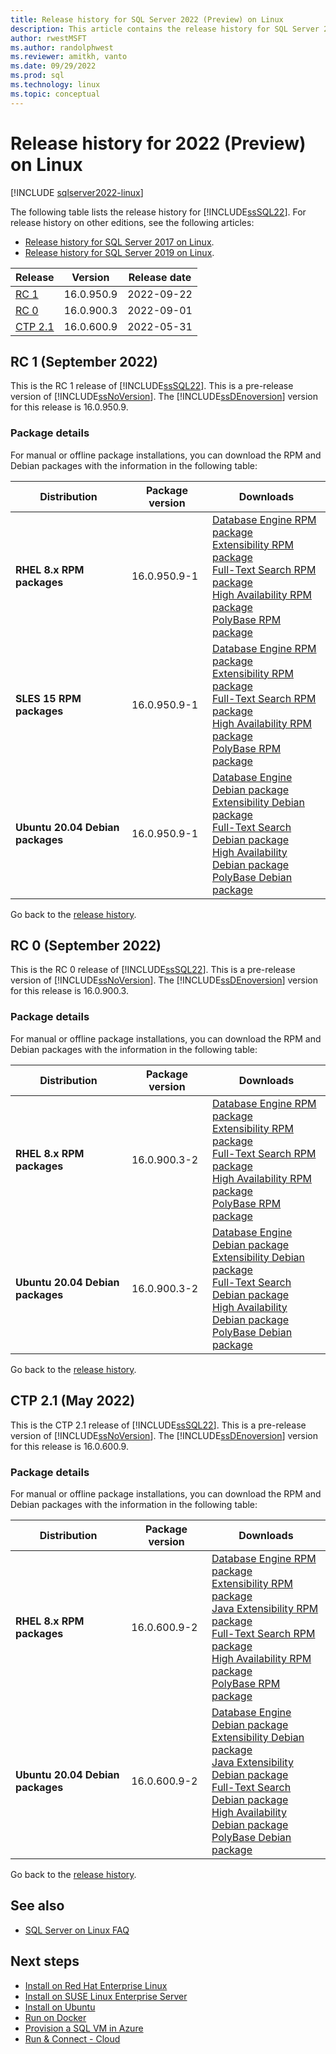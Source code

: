 ```yaml
---
title: Release history for SQL Server 2022 (Preview) on Linux
description: This article contains the release history for SQL Server 2022 (Preview) running on Linux. Information is included for all Cumulative Updates and GDRs.
author: rwestMSFT
ms.author: randolphwest
ms.reviewer: amitkh, vanto
ms.date: 09/29/2022
ms.prod: sql
ms.technology: linux
ms.topic: conceptual
---
```

# <a id="release-history"></a> Release history for 2022 (Preview) on Linux

[!INCLUDE [sqlserver2022-linux](../includes/applies-to-version/sqlserver2022-linux.md)]

The following table lists the release history for [!INCLUDE[ssSQL22](../includes/sssql22-md.md)]. For release history on other editions, see the following articles:

- [Release history for SQL Server 2017 on Linux](sql-server-linux-release-history-2017.md?view=sql-server-ver14&preserve-view=true).
- [Release history for SQL Server 2019 on Linux](sql-server-linux-release-history-2019.md?view=sql-server-ver15&preserve-view=true).

| Release               | Version       | Release date |
| --------------------- | ------------- | ------------ |
| [RC 1](#RC1)          | 16.0.950.9    | 2022-09-22   |
| [RC 0](#RC0)          | 16.0.900.3    | 2022-09-01   |
| [CTP 2.1](#CTP2.1)    | 16.0.600.9    | 2022-05-31   |

## <a id="RC1"></a> RC 1 (September 2022)

This is the RC 1 release of [!INCLUDE[ssSQL22](../includes/sssql22-md.md)]. This is a pre-release version of [!INCLUDE[ssNoVersion](../includes/ssnoversion-md.md)]. The [!INCLUDE[ssDEnoversion](../includes/ssdenoversion-md.md)] version for this release is 16.0.950.9.

### Package details

For manual or offline package installations, you can download the RPM and Debian packages with the information in the following table:

| Distribution | Package version | Downloads |
| --- | --- | --- |
| **RHEL 8.x RPM packages** | 16.0.950.9-1 | [Database Engine RPM package](https://packages.microsoft.com/rhel/8/mssql-server-preview/mssql-server-16.0.950.9-1.x86_64.rpm)<br />[Extensibility RPM package](https://packages.microsoft.com/rhel/8/mssql-server-preview/mssql-server-extensibility-16.0.950.9-1.x86_64.rpm)<br />[Full-Text Search RPM package](https://packages.microsoft.com/rhel/8/mssql-server-preview/mssql-server-fts-16.0.950.9-1.x86_64.rpm)<br />[High Availability RPM package](https://packages.microsoft.com/rhel/8/mssql-server-preview/mssql-server-ha-16.0.950.9-1.x86_64.rpm)<br />[PolyBase RPM package](https://packages.microsoft.com/rhel/8/mssql-server-preview/mssql-server-polybase-16.0.950.9-1.x86_64.rpm)<br />|
| **SLES 15 RPM packages** | 16.0.950.9-1 | [Database Engine RPM package](https://packages.microsoft.com/sles/15/mssql-server-preview/mssql-server-16.0.950.9-1.x86_64.rpm)<br />[Extensibility RPM package](https://packages.microsoft.com/sles/15/mssql-server-preview/mssql-server-extensibility-16.0.950.9-1.x86_64.rpm)<br />[Full-Text Search RPM package](https://packages.microsoft.com/sles/15/mssql-server-preview/mssql-server-fts-16.0.950.9-1.x86_64.rpm)<br />[High Availability RPM package](https://packages.microsoft.com/sles/15/mssql-server-preview/mssql-server-ha-16.0.950.9-1.x86_64.rpm)<br />[PolyBase RPM package](https://packages.microsoft.com/sles/15/mssql-server-preview/mssql-server-polybase-16.0.950.9-1.x86_64.rpm)<br />|
| **Ubuntu 20.04 Debian packages** | 16.0.950.9-1 | [Database Engine Debian package](https://packages.microsoft.com/ubuntu/20.04/mssql-server-preview/pool/main/m/mssql-server/mssql-server_16.0.950.9-1_amd64.deb)<br />[Extensibility Debian package](https://packages.microsoft.com/ubuntu/20.04/mssql-server-preview/pool/main/m/mssql-server-extensibility/mssql-server-extensibility_16.0.950.9-1_amd64.deb)<br />[Full-Text Search Debian package](https://packages.microsoft.com/ubuntu/20.04/mssql-server-preview/pool/main/m/mssql-server-fts/mssql-server-fts_16.0.950.9-1_amd64.deb)<br />[High Availability Debian package](https://packages.microsoft.com/ubuntu/20.04/mssql-server-preview/pool/main/m/mssql-server-ha/mssql-server-ha_16.0.950.9-1_amd64.deb)<br />[PolyBase Debian package](https://packages.microsoft.com/ubuntu/20.04/mssql-server-preview/pool/main/m/mssql-server-polybase/mssql-server-polybase_16.0.950.9-1_amd64.deb)<br />|

Go back to the [release history](#release-history).

## <a id="RC0"></a> RC 0 (September 2022)

This is the RC 0 release of [!INCLUDE[ssSQL22](../includes/sssql22-md.md)]. This is a pre-release version of [!INCLUDE[ssNoVersion](../includes/ssnoversion-md.md)]. The [!INCLUDE[ssDEnoversion](../includes/ssdenoversion-md.md)] version for this release is 16.0.900.3.

### Package details

For manual or offline package installations, you can download the RPM and Debian packages with the information in the following table:

| Distribution | Package version | Downloads |
| --- | --- | --- |
| **RHEL 8.x RPM packages** | 16.0.900.3-2 | [Database Engine RPM package](https://packages.microsoft.com/rhel/8/mssql-server-preview/mssql-server-16.0.900.3-2.x86_64.rpm)<br />[Extensibility RPM package](https://packages.microsoft.com/rhel/8/mssql-server-preview/mssql-server-extensibility-16.0.900.3-2.x86_64.rpm)<br />[Full-Text Search RPM package](https://packages.microsoft.com/rhel/8/mssql-server-preview/mssql-server-fts-16.0.900.3-2.x86_64.rpm)<br />[High Availability RPM package](https://packages.microsoft.com/rhel/8/mssql-server-preview/mssql-server-ha-16.0.900.3-2.x86_64.rpm)<br />[PolyBase RPM package](https://packages.microsoft.com/rhel/8/mssql-server-preview/mssql-server-polybase-16.0.900.3-2.x86_64.rpm)<br />|
| **Ubuntu 20.04 Debian packages** | 16.0.900.3-2 | [Database Engine Debian package](https://packages.microsoft.com/ubuntu/20.04/mssql-server-preview/pool/main/m/mssql-server/mssql-server_16.0.900.3-2_amd64.deb)<br />[Extensibility Debian package](https://packages.microsoft.com/ubuntu/20.04/mssql-server-preview/pool/main/m/mssql-server-extensibility/mssql-server-extensibility_16.0.900.3-2_amd64.deb)<br />[Full-Text Search Debian package](https://packages.microsoft.com/ubuntu/20.04/mssql-server-preview/pool/main/m/mssql-server-fts/mssql-server-fts_16.0.900.3-2_amd64.deb)<br />[High Availability Debian package](https://packages.microsoft.com/ubuntu/20.04/mssql-server-preview/pool/main/m/mssql-server-ha/mssql-server-ha_16.0.900.3-2_amd64.deb)<br />[PolyBase Debian package](https://packages.microsoft.com/ubuntu/20.04/mssql-server-preview/pool/main/m/mssql-server-polybase/mssql-server-polybase_16.0.900.3-2_amd64.deb)<br />|

Go back to the [release history](#release-history).

## <a id="CTP2.1"></a> CTP 2.1 (May 2022)

This is the CTP 2.1 release of [!INCLUDE[ssSQL22](../includes/sssql22-md.md)]. This is a pre-release version of [!INCLUDE[ssNoVersion](../includes/ssnoversion-md.md)]. The [!INCLUDE[ssDEnoversion](../includes/ssdenoversion-md.md)] version for this release is 16.0.600.9.

### Package details

For manual or offline package installations, you can download the RPM and Debian packages with the information in the following table:

| Distribution | Package version | Downloads |
| --- | --- | --- |
| **RHEL 8.x RPM packages** | 16.0.600.9-2 | [Database Engine RPM package](https://packages.microsoft.com/rhel/8/mssql-server-preview/mssql-server-16.0.600.9-2.x86_64.rpm)<br />[Extensibility RPM package](https://packages.microsoft.com/rhel/8/mssql-server-preview/mssql-server-extensibility-16.0.600.9-2.x86_64.rpm)<br />[Java Extensibility RPM package](https://packages.microsoft.com/rhel/8/mssql-server-preview/mssql-server-extensibility-java-16.0.600.9-2.x86_64.rpm)<br />[Full-Text Search RPM package](https://packages.microsoft.com/rhel/8/mssql-server-preview/mssql-server-fts-16.0.600.9-2.x86_64.rpm)<br />[High Availability RPM package](https://packages.microsoft.com/rhel/8/mssql-server-preview/mssql-server-ha-16.0.600.9-2.x86_64.rpm)<br />[PolyBase RPM package](https://packages.microsoft.com/rhel/8/mssql-server-preview/mssql-server-polybase-16.0.600.9-2.x86_64.rpm)<br />|
| **Ubuntu 20.04 Debian packages** | 16.0.600.9-2 | [Database Engine Debian package](https://packages.microsoft.com/ubuntu/20.04/mssql-server-preview/pool/main/m/mssql-server/mssql-server_16.0.600.9-2_amd64.deb)<br />[Extensibility Debian package](https://packages.microsoft.com/ubuntu/20.04/mssql-server-preview/pool/main/m/mssql-server-extensibility/mssql-server-extensibility_16.0.600.9-2_amd64.deb)<br />[Java Extensibility Debian package](https://packages.microsoft.com/ubuntu/20.04/mssql-server-preview/pool/main/m/mssql-server-extensibility-java/mssql-server-extensibility-java_16.0.600.9-2_amd64.deb)<br />[Full-Text Search Debian package](https://packages.microsoft.com/ubuntu/20.04/mssql-server-preview/pool/main/m/mssql-server-fts/mssql-server-fts_16.0.600.9-2_amd64.deb)<br />[High Availability Debian package](https://packages.microsoft.com/ubuntu/20.04/mssql-server-preview/pool/main/m/mssql-server-ha/mssql-server-ha_16.0.600.9-2_amd64.deb)<br />[PolyBase Debian package](https://packages.microsoft.com/ubuntu/20.04/mssql-server-preview/pool/main/m/mssql-server-polybase/mssql-server-polybase_16.0.600.9-2_amd64.deb)<br />|

Go back to the [release history](#release-history).

## See also

- [SQL Server on Linux FAQ](sql-server-linux-faq.yml)

## Next steps

- [Install on Red Hat Enterprise Linux](quickstart-install-connect-red-hat.md)
- [Install on SUSE Linux Enterprise Server](quickstart-install-connect-suse.md)
- [Install on Ubuntu](quickstart-install-connect-ubuntu.md)
- [Run on Docker](quickstart-install-connect-docker.md)
- [Provision a SQL VM in Azure](/azure/azure-sql/virtual-machines/linux/sql-vm-create-portal-quickstart)
- [Run & Connect - Cloud](quickstart-install-connect-clouds.md)
